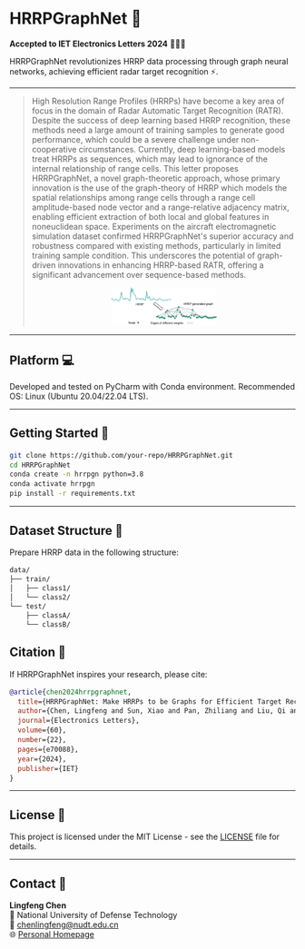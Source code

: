 

# HRRPGraphNet :satellite: 
**Accepted to IET Electronics Letters 2024** :tada::tada::tada:

HRRPGraphNet revolutionizes HRRP data processing through graph neural networks, achieving efficient radar target recognition :zap:.

---

> High Resolution Range Profiles (HRRPs) have become a key area of focus in the domain of Radar Automatic Target Recognition (RATR). Despite the success of deep learning based HRRP recognition, these methods need a large amount of training samples to generate good performance, which could be a severe challenge under non-cooperative circumstances. Currently, deep learning-based models treat HRRPs as sequences, which may lead to ignorance of the internal relationship of range cells. This letter proposes HRRPGraphNet, a novel graph-theoretic approach, whose primary innovation is the use of the graph-theory of HRRP which models the spatial relationships among range cells through a range cell amplitude-based node vector and a range-relative adjacency matrix, enabling efficient extraction of both local and global features in noneuclidean space. Experiments on the aircraft electromagnetic simulation dataset confirmed HRRPGraphNet's superior accuracy and robustness compared with existing methods, particularly in limited training sample condition. This underscores the potential of graph-driven innovations in enhancing HRRP-based RATR, offering a significant advancement over sequence-based methods.
><p align="center">
  > <img src="./architecture.jpg" width="40%">
</p>

---

## Platform :computer: 
Developed and tested on PyCharm with Conda environment. Recommended OS: Linux (Ubuntu 20.04/22.04 LTS).

---

## Getting Started :rocket:
```bash
git clone https://github.com/your-repo/HRRPGraphNet.git
cd HRRPGraphNet
conda create -n hrrpgn python=3.8
conda activate hrrpgn
pip install -r requirements.txt
```

---

## Dataset Structure :file_folder: 
Prepare HRRP data in the following structure:
```
data/
├── train/
│   ├── class1/
│   └── class2/
└── test/
    ├── classA/
    └── classB/
```

## Citation :blue_book:
If HRRPGraphNet inspires your research, please cite:
```bibtex
@article{chen2024hrrpgraphnet,
  title={HRRPGraphNet: Make HRRPs to be Graphs for Efficient Target Recognition},
  author={Chen, Lingfeng and Sun, Xiao and Pan, Zhiliang and Liu, Qi and Wang, Zehao and Su, Xiaolong and Liu, Zhen and Hu, Panhe},
  journal={Electronics Letters},
  volume={60},
  number={22},
  pages={e70088},
  year={2024},
  publisher={IET}
}
```

---

## License :scroll:
This project is licensed under the MIT License - see the [LICENSE](LICENSE) file for details.

---

## Contact :e-mail:
**Lingfeng Chen**  
:office: National University of Defense Technology  
:email: [chenlingfeng@nudt.edu.cn](mailto:chenlingfeng@nudt.edu.cn)  
:globe_with_meridians: [Personal Homepage](http://lingfengchen.cn/)  
